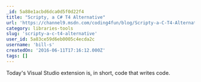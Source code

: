 ```yaml
---
_id: 5a88e1acbd6dca0d5f0d22f4
title: "Scripty, a C# T4 Alternative"
url: 'https://channel9.msdn.com/coding4fun/blog/Scripty-a-C-T4-Alternative'
category: libraries-tools
slug: 'scripty-a-c-t4-alternative'
user_id: 5a83ce59d6eb0005c4ecda2c
username: 'bill-s'
createdOn: '2016-06-11T17:16:12.000Z'
tags: []
---
```


Today's Visual Studio extension is, in short, code that writes code.
